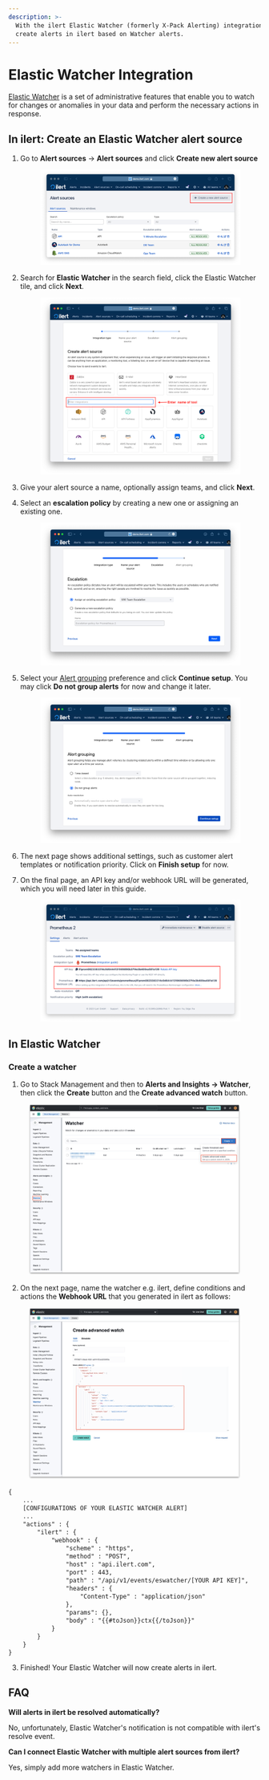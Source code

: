 ```yaml
---
description: >-
  With the ilert Elastic Watcher (formerly X-Pack Alerting) integration, you can
  create alerts in ilert based on Watcher alerts.
---
```


# Elastic Watcher Integration

[Elastic Watcher](https://www.elastic.co/guide/en/kibana/8.12/watcher-ui.html) is a set of administrative features that enable you to watch for changes or anomalies in your data and perform the necessary actions in response.

## In ilert: Create an Elastic Watcher alert source <a href="#in-ilert" id="in-ilert"></a>

1.  Go to **Alert sources** -> **Alert sources** and click **Create new alert source**

    <figure><img src="../.gitbook/assets/Screenshot 2023-08-28 at 10.21.10.png" alt=""><figcaption></figcaption></figure>
2.  Search for **Elastic Watcher** in the search field, click the Elastic Watcher tile, and click **Next**.&#x20;

    <figure><img src="../.gitbook/assets/Screenshot 2023-08-28 at 10.24.23.png" alt=""><figcaption></figcaption></figure>
3. Give your alert source a name, optionally assign teams, and click **Next**.
4.  Select an **escalation policy** by creating a new one or assigning an existing one.

    <figure><img src="../.gitbook/assets/Screenshot 2023-08-28 at 11.37.47.png" alt=""><figcaption></figcaption></figure>
5.  Select your [Alert grouping](../alerting/alert-sources.md#alert-grouping) preference and click **Continue setup**. You may click **Do not group alerts** for now and change it later.&#x20;

    <figure><img src="../.gitbook/assets/Screenshot 2023-08-28 at 11.38.24.png" alt=""><figcaption></figcaption></figure>
6. The next page shows additional settings, such as customer alert templates or notification priority. Click on **Finish setup** for now.
7.  On the final page, an API key and/or webhook URL will be generated, which you will need later in this guide.

    <figure><img src="../.gitbook/assets/Screenshot 2023-08-28 at 11.47.34 (1).png" alt=""><figcaption></figcaption></figure>

## In Elastic Watcher <a href="#in-splunk" id="in-splunk"></a>

### Create a watcher <a href="#create-action-sequences" id="create-action-sequences"></a>

1. Go to Stack Management and then to **Alerts and Insights -> Watcher**, then click the **Create** button and the **Create advanced watch** button.

<figure><img src="../.gitbook/assets/1 (1) (1) (1) (1) (1).png" alt=""><figcaption></figcaption></figure>

2. On the next page, name the watcher e.g. ilert, define conditions and actions the **Webhook URL** that you generated in ilert as follows:

<figure><img src="../.gitbook/assets/2 (1) (1) (1) (1).png" alt=""><figcaption></figcaption></figure>

```
{
    ...
    [CONFIGURATIONS OF YOUR ELASTIC WATCHER ALERT]
    ...
    "actions" : {
        "ilert" : {
            "webhook" : {
                "scheme" : "https",
                "method" : "POST",
                "host" : "api.ilert.com",
                "port" : 443,
                "path" : "/api/v1/events/eswatcher/[YOUR API KEY]",
                "headers" : {
                    "Content-Type" : "application/json"
                },
                "params": {},
                "body" : "{{#toJson}}ctx{{/toJson}}"
            }
        }
    }
}
```

3. Finished! Your Elastic Watcher will now create alerts in ilert.

## FAQ <a href="#faq" id="faq"></a>

**Will alerts in ilert be resolved automatically?**

No, unfortunately, Elastic Watcher's notification is not compatible with ilert's resolve event.

**Can I connect Elastic Watcher with multiple alert sources from ilert?**

Yes, simply add more watchers in Elastic Watcher.
